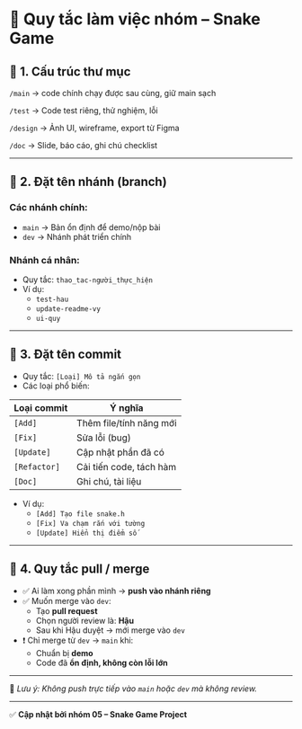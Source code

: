 # 🤝 Quy tắc làm việc nhóm – Snake Game

## 📁 1. Cấu trúc thư mục

`/main`       → code chính chạy được sau cùng, giữ main sạch

`/test`       → Code test riêng, thử nghiệm, lỗi

`/design`     → Ảnh UI, wireframe, export từ Figma

`/doc`        → Slide, báo cáo, ghi chú checklist

---

## 🌿 2. Đặt tên nhánh (branch)

### Các nhánh chính:
- `main` → Bản ổn định để demo/nộp bài
- `dev` → Nhánh phát triển chính

### Nhánh cá nhân:
- Quy tắc: `thao_tac-người_thực_hiện`
- Ví dụ:
  - `test-hau`
  - `update-readme-vy`
  - `ui-quy`

---

## 📝 3. Đặt tên commit

- Quy tắc: `[Loại] Mô tả ngắn gọn`
- Các loại phổ biến:

| Loại commit | Ý nghĩa                |
|-------------|------------------------|
| `[Add]`     | Thêm file/tính năng mới |
| `[Fix]`     | Sửa lỗi (bug)          |
| `[Update]`  | Cập nhật phần đã có    |
| `[Refactor]`| Cải tiến code, tách hàm |
| `[Doc]`     | Ghi chú, tài liệu      |

- Ví dụ:
  - `[Add] Tạo file snake.h`
  - `[Fix] Va chạm rắn với tường`
  - `[Update] Hiển thị điểm số`

---

## 🔁 4. Quy tắc pull / merge

- ✅ Ai làm xong phần mình → **push vào nhánh riêng**
- ✅ Muốn merge vào `dev`:
  - Tạo **pull request**
  - Chọn người review là: **Hậu**
  - Sau khi Hậu duyệt → mới merge vào `dev`
- ❗ Chỉ merge từ `dev` → `main` khi:
  - Chuẩn bị **demo**
  - Code đã **ổn định, không còn lỗi lớn**

---

📌 *Lưu ý: Không push trực tiếp vào `main` hoặc `dev` mà không review.*

---

✅ **Cập nhật bởi nhóm 05 – Snake Game Project**
